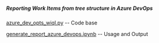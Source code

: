 ##### Reporting Work Items from tree structure in Azure DevOps

[azure_dev_opts_wiql.py](azure_dev_opts_wiql.py) -- Code base 

[generate_report_azure_devops.ipynb](generate_report_azure_devops.ipynb) -- Usage and Output
